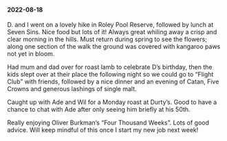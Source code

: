 #### 2022-08-18

D. and I went on a lovely hike in Roley Pool Reserve, followed by lunch at Seven Sins. Nice food but lots of it! Always great whiling away a crisp and clear morning in the hills. Must return during spring to see the flowers; along one section of the walk the ground was covered with kangaroo paws not yet in bloom.

Had mum and dad over for roast lamb to celebrate D’s birthday, then the kids slept over at their place the following night so we could go to “Flight Club” with friends, followed by a nice dinner and an evening of Catan, Five Crowns and generous lashings of single malt.

Caught up with Ade and Wil for a Monday roast at Durty’s. Good to have a chance to chat with Ade after only seeing him briefly at his 50th.

Really enjoying Oliver Burkman’s “Four Thousand Weeks”. Lots of good advice. Will keep mindful of this once I start my new job next week!